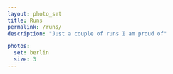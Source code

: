```yaml
---
layout: photo_set
title: Runs
permalink: /runs/
description: "Just a couple of runs I am proud of"

photos:
  set: berlin
  size: 3
---
```

